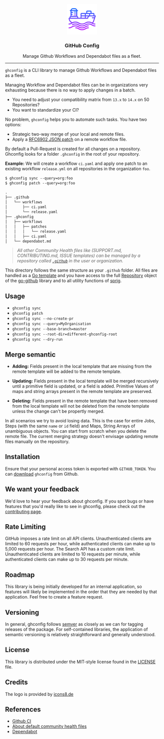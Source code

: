 <p align="center">
  <img alt="ghconfig Logo" src="https://raw.githubusercontent.com/StarpTech/ghconfig/master/docs/logo.png" />
  <h3 align="center">GitHub Config</h3>
  <p align="center">Manage Github Workflows and Dependabot files as a fleet.</p>
</p>

---

`ghconfig` is a CLI library to manage Github Workflows and Dependabot files as a fleet.

Managing Workflow and Dependabot files can be in organizations very exhausting because there is no way to apply changes in a batch.

- You need to adjust your compatibility matrix from `13.x` to `14.x` on 50 Repositories?
- You want to standardize your CI?

No problem, `ghconfig` helps you to automate such tasks. You have two options:

- Strategic two-way merge of your local and remote files.
- Apply a [RFC6902 JSON patch](http://tools.ietf.org/html/rfc6902) on a remote workflow file.

By default a Pull-Request is created for all changes on a repository.
Ghconfig looks for a folder `.ghconfig` in the root of your repository. 

**Example:** We will create a workflow `ci.yaml` and apply one patch to an existing workflow `release.yml` on all repositories in the organization `foo`.

```
$ ghconfig sync --query=org:foo
$ ghconfig patch --query=org:foo
```

```
.
├── .github
│   └── workflows
│       ├── ci.yaml
│       └── release.yaml
├── .ghconfig
│   ├── workflows
│   │   ├── patches
│   │   │   └── release.yaml
│   │   ├── ci.yaml
│   └── dependabot.md
```

> _All other Community Health files like (SUPPORT.md, CONTRIBUTING.md, ISSUE templates) can be managed by a repository called [`.github`](https://docs.github.com/en/github/building-a-strong-community/creating-a-default-community-health-file#about-default-community-health-files) in the user or organization._

This directory follows the same structure as your `.github` folder. All files are handled as a [Go template](https://golang.org/pkg/text/template/) and you have access to the full [Repository](https://pkg.go.dev/github.com/google/go-github/v32/github?tab=doc#Repository) object of the [go-github](https://pkg.go.dev/github.com/google/go-github) library and to all utility functions of [sprig](http://masterminds.github.io/sprig/).


## Usage

- `ghconfig sync`
- `ghconfig patch`
- `ghconfig sync --no-create-pr`
- `ghconfig sync --query=MyOrganisation`
- `ghconfig sync --base-branch=master`
- `ghconfig sync --root-dir=different-ghconfig-root`
- `ghconfig sync --dry-run`

## Merge semantic

- **Adding:** Fields present in the local template that are missing from the remote template will be added to the remote template.

- **Updating:** Fields present in the local template will be merged recursively until a primitive field is updated, or a field is added. Primitive Values of maps and string arrays present in the remote template are preserved.

- **Deleting:** Fields present in the remote template that have been removed from the local template will not be deleted from the remote template unless the change can't be propertly merged.

In all scenarios we try to avoid losing data. This is the case for entire Jobs, Steps (with the same `name` or `id` field) and Maps, String Arrays of unambiguous objects. You can start from scratch when you delete the remote file. The current merging strategy doesn't envisage updating remote files manually on the repository.

## Installation

Ensure that your personal access token is exported with `GITHUB_TOKEN`.
You can [download](https://github.com/starptech/ghconfig/releases) `ghconfig` from Github.

## We want your feedback

We'd love to hear your feedback about ghconfig. If you spot bugs or have features that you'd really like to see in ghconfig, please check out the [contributing page](./.github/CONTRIBUTING.md).

## Rate Limiting

GitHub imposes a rate limit on all API clients. Unauthenticated clients are
limited to 60 requests per hour, while authenticated clients can make up to
5,000 requests per hour. The Search API has a custom rate limit. Unauthenticated
clients are limited to 10 requests per minute, while authenticated clients
can make up to 30 requests per minute.

## Roadmap

This library is being initially developed for an internal application, so features will likely be implemented in the order that they are needed by that application. Feel free to create a feature request.

## Versioning

In general, ghconfig follows [semver](https://semver.org/) as closely as we
can for tagging releases of the package. For self-contained libraries, the
application of semantic versioning is relatively straightforward and generally
understood.

## License

This library is distributed under the MIT-style license found in the [LICENSE](./LICENSE)
file.

## Credits

The logo is provided by [icons8.de](https://icons8.de)

## References

- [Github CI](https://docs.github.com/en/actions/getting-started-with-github-actions/core-concepts-for-github-actions)
- [About default community health files](https://docs.github.com/en/github/building-a-strong-community/creating-a-default-community-health-file)
- [Dependabot](https://github.blog/2020-06-01-keep-all-your-packages-up-to-date-with-dependabot/)
